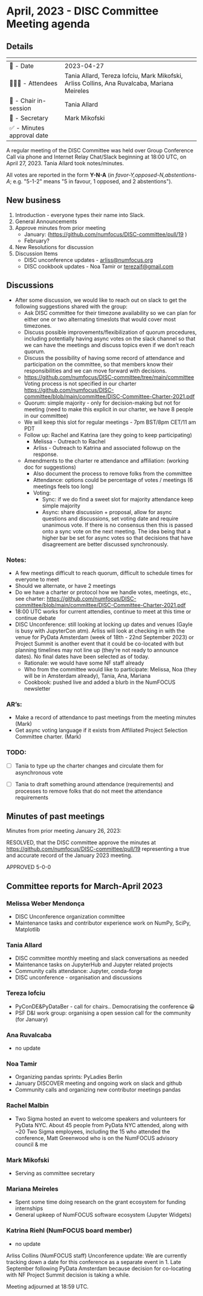 # April, 2023 - DISC Committee Meeting agenda

## Details

| <!-- -->    | <!-- -->    |
|-----------|---|
| 📅 - Date | 2023-04-27 |
| 🙋🏽‍♀️ - Attendees | Tania Allard, Tereza Iofciu, Mark Mikofski, Arliss Collins, Ana Ruvalcaba, Mariana Meireles  |
| 💬 - Chair in-session | Tania Allard  |
| 📝 - Secretary | Mark Mikofski  |
| ✅ - Minutes approval date |   |

A regular meeting of the DISC Committee was held over Group Conference Call via phone and Internet Relay Chat/Slack beginning at 18:00 UTC, on April 27, 2023. Tania Allard took notes/minutes.

All votes are reported in the form **Y-N-A** (*in favor-Y‚opposed-N‚abstentions-A*; e.g. "5-1-2" means "5 in favour, 1 opposed, and 2 abstentions").

## New business

1. Introduction - everyone types their name into Slack.
1. General Announcements
1. Approve minutes from prior meeting
    * January:  (https://github.com/numfocus/DISC-committee/pull/19 )
    * February?
1. New Resolutions for discussion
1. Discussion Items
    * DISC unconference updates - arliss@numfocus.org
    * DISC cookbook updates - Noa Tamir or terezaif@gmail.com 


## Discussions

* After some discussion, we would like to reach out on slack to get the following suggestions shared with the group:
    - Ask DISC committee for their timezone availability so we can plan for either one or two alternating timeslots that would cover most timezones.
    - Discuss possible improvements/flexibilization of quorum procedures, including potentially having async votes on the slack channel so that we can have the meetings and discuss topics even if we don’t reach quorum.
    - Discuss the possibility of having some record of attendance and participation on the committee, so that members know their responsibilities and we can move forward with decisions.
    - https://github.com/numfocus/DISC-committee/tree/main/committee
    Voting process is not specified in our charter https://github.com/numfocus/DISC-committee/blob/main/committee/DISC-Committee-Charter-2021.pdf 
    - Quorum: simple majority - only for decision-making but not for meeting (need to make this explicit in our charter, we have 8 people in our committee)
    - We will keep this slot for regular meetings - 7pm BST/8pm CET/11 am PDT
    - Follow up: Rachel and Katrina (are they going to keep participating)
        + Melissa - Outreach to Rachel
        + Arliss - Outreach to Katrina and associated followup on the response.
    - Amendments to the charter re attendance and affiliation: (working doc for suggestions)
        + Also document the process to remove folks from the committee 
        + Attendance: options could be percentage of votes / meetings (6 meetings feels too long)
        + Voting: 
            * Sync: if we do find a sweet slot for majority attendance keep simple majority
            * Async: share discussion + proposal, allow for async questions and discussions, set voting date and require unanimous vote. If there is no consensus then this is passed onto a sync vote on the next meeting. The idea being that a higher bar be set for async votes so that decisions that have disagreement are better discussed synchronously. 

### Notes:
* A few meetings difficult to reach quorum, difficult to schedule times for everyone to meet
* Should we alternate, or have 2 meetings
* Do we have a charter or protocol how we handle votes, meetings, etc., see charter: https://github.com/numfocus/DISC-committee/blob/main/committee/DISC-Committee-Charter-2021.pdf 
* 18:00 UTC works for current attendies, continue to meet at this time or continue debate
* DISC Unconference: still looking at locking up dates and venues (Gayle is busy with JupyterCon atm). Arliss will look at checking in with the venue for PyData Amsterdam (week of 18th - 22nd September 2023) or Project Summit is another event that it could be co-located with but planning timelines may not line up (they’re not ready to announce dates). No final dates have been selected as of today.
    - Rationale: we would have some NF staff already 
    - Who from the committee would like to participate: Melissa, Noa (they will be in Amsterdam already), Tania, Ana, Mariana
    - Cookbook: pushed live and added a blurb in the NumFOCUS newsletter

### AR’s:
* Make a record of attendance to past meetings from the meeting minutes (Mark)
* Get async voting language if it exists from Affiliated Project Selection Committee charter. (Mark)

### TODO:
- [ ] Tania to type up the charter changes and circulate them for asynchronous vote
- [ ] Tania to draft something around attendance (requirements) and processes to remove folks that do not meet the attendance requirements


## Minutes of past meetings

Minutes from prior meeting January 26, 2023:

RESOLVED, that the DISC committee approve the minutes at https://github.com/numfocus/DISC-committee/pull/19 representing a true and accurate record of the  January 2023 meeting.

APPROVED 5-0-0

## Committee reports for March-April 2023

### Melissa Weber Mendonça
* DISC Unconference organization committee
* Maintenance tasks and contributor experience work on NumPy, SciPy, Matplotlib

### Tania Allard 
* DISC committee monthly meeting and slack conversations as needed 
* Maintenance tasks on JupyterHub and Jupyter related projects
* Community calls attendance: Jupyter, conda-forge
* DISC unconference - organisation and discussions

### Tereza Iofciu
* PyConDE&PyDataBer - call for chairs.. Democratising the conference 😀
* PSF D&I work group: organising a open session call for the community (for January)

### Ana Ruvalcaba
* no update

### Noa Tamir
* Organizing pandas sprints: PyLadies Berlin
* January DISCOVER meeting and ongoing work on slack and github
* Community calls and organizing new contributor meetings pandas

### Rachel Malbin
* Two Sigma hosted an event to welcome speakers and volunteers for PyData NYC. About 45 people from PyData NYC attended, along with ~20 Two Sigma employees, including the 15  who attended the conference,  Matt Greenwood who is on the NumFOCUS advisory council & me

### Mark Mikofski
* Serving as committee secretary

### Mariana Meireles
* Spent some time doing research on the grant ecosystem for funding internships
* General upkeep of NumFOCUS software ecosystem (Jupyter Widgets)

### Katrina Riehl (NumFOCUS board member)
* no update

Arliss Collins (NumFOCUS staff)
Unconference update:  We are currently tracking down a date for this conference as a separate event in 1. Late September following PyData Amsterdam because decision for co-locating with NF Project Summit decision is taking a while.


Meeting adjourned at 18:59 UTC.
